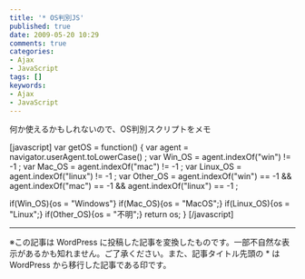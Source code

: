 ```yaml
---
title: '* OS判別JS'
published: true
date: 2009-05-20 10:29
comments: true
categories:
- Ajax
- JavaScript
tags: []
keywords:
- Ajax
- JavaScript
---
```

何か使えるかもしれないので、OS判別スクリプトをメモ

[javascript]
var getOS = function() {
   var agent = navigator.userAgent.toLowerCase() ;
   var Win_OS = agent.indexOf("win") != -1 ;
   var Mac_OS = agent.indexOf("mac") != -1 ;
   var Linux_OS = agent.indexOf("linux") != -1 ;
   var Other_OS = agent.indexOf("win") == -1 &&
   agent.indexOf("mac") == -1 &&
   agent.indexOf("linux") == -1 ;

   if(Win_OS){os = "Windows"}
   if(Mac_OS){os = "MacOS";}
   if(Linux_OS){os = "Linux";}
   if(Other_OS){os = "不明";}
   return os;
}
[/javascript]

---
※この記事は WordPress に投稿した記事を変換したものです。一部不自然な表示があるかも知れません。ご了承ください。また、記事タイトル先頭の * は WordPress から移行した記事である印です。
